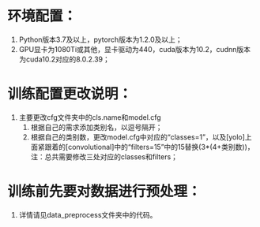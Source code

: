 # 环境配置：
1. Python版本3.7及以上，pytorch版本为1.2.0及以上；
2. GPU显卡为1080Ti或其他，显卡驱动为440，cuda版本为10.2，cudnn版本为cuda10.2对应的8.0.2.39；
# 训练配置更改说明：
1. 主要更改cfg文件夹中的cls.name和model.cfg
    1. 根据自己的需求添加类别名，以逗号隔开；
    2. 根据自己的类别数，更改model.cfg中对应的“classes=1”，以及[yolo]上面紧跟着的[convolutional]中的“filters=15”中的15替换(3*(4+类别数))，注：总共需要修改三处对应的classes和filters；
# 训练前先要对数据进行预处理：
 1. 详情请见data_preprocess文件夹中的代码。

